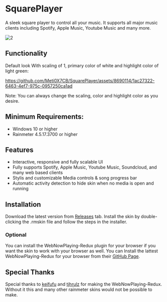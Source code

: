 # SquarePlayer
A sleek square player to control all your music. It supports all major music clients including Spotify, Apple Music, Youtube Music and many more.

![2](https://github.com/Meti0X7CB/SquarePlayer/assets/8690114/03c62f34-6a2b-4288-9650-6c400cd8ed83)

## Functionality

Default look With scaling of 1, primary color of white and highlight color of light green:

https://github.com/Meti0X7CB/SquarePlayer/assets/8690114/1ac27322-6463-4ef7-975c-0957250ca1ad

Note: You can always change the scaling, color and highlight color as you desire.

## Minimum Requirements:
- Windows 10 or higher
- Rainmeter 4.5.17.3700 or higher
## Features
- Interactive, responsive and fully scalable UI
- Fully supports Spotify, Apple Music, Youtube Music, Soundcloud, and many web based clients
- Stylis and customizable Media controls & song progress bar 
- Automatic activity detection to hide skin when no media is open and running
## Installation
Download the latest version from [Releases](https://github.com/Meti0X7CB/SquarePlayer/releases) tab.
Install the skin by double-clicking the .rmskin file and follow the steps in the installer.
### Optional
You can install the WebNowPlaying-Redux plugin for your browser if you want the skin to work with your browser as well.
You can Install the lattest WebNowPlaying-Redux for your browser from their [GitHub Page](https://github.com/keifufu/WebNowPlaying-Redux).

## Special Thanks
Special thanks to [keifufu](https://github.com/keifufu) and [tjhrulz](https://github.com/tjhrulz/) for making the WebNowPlaying-Redux. Without it this and many other rainmeter skins would not be possible to make.
